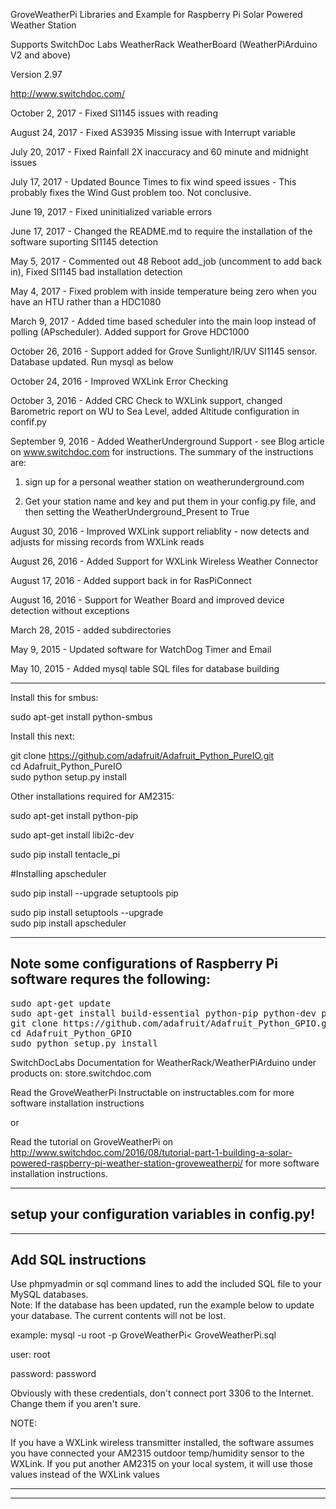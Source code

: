 GroveWeatherPi Libraries and Example for Raspberry Pi Solar Powered Weather Station

Supports SwitchDoc Labs WeatherRack WeatherBoard (WeatherPiArduino V2 and above)

Version 2.97 

http://www.switchdoc.com/

October 2, 2017 - Fixed SI1145 issues with reading

August 24, 2017 - Fixed AS3935 Missing  issue with Interrupt variable

July 20, 2017 - Fixed Rainfall 2X inaccuracy and 60 minute and midnight issues

July 17, 2017 - Updated Bounce Times to fix wind speed issues - This probably fixes the Wind Gust problem too.  Not conclusive.

June 19, 2017 - Fixed uninitialized variable errors

June 17, 2017 - Changed the README.md to require the installation of the software suporting SI1145 detection

May 5, 2017 - Commented out 48 Reboot add_job (uncomment to add back in), Fixed SI1145 bad installation detection 

May 4, 2017 - Fixed problem with inside temperature being zero when you have an HTU rather than a HDC1080 

March 9, 2017 - Added time based scheduler into the main loop instead of polling (APscheduler).  Added support for Grove HDC1000

October 26, 2016 - Support added for Grove Sunlight/IR/UV SI1145 sensor.   Database updated.  Run mysql as below

October 24, 2016 -  Improved WXLink Error Checking

October 3, 2016 - Added CRC Check to WXLink support, changed Barometric report on WU to Sea Level, added Altitude configuration in confif.py

September 9, 2016 - Added WeatherUnderground Support - see Blog article on www.switchdoc.com for instructions.   The summary of the instructions are:

1) sign up for a personal weather station on weatherunderground.com

2) Get your station name and key and put them in your config.py file, and then setting the WeatherUnderground_Present to True


August 30, 2016 - Improved WXLink support reliablity - now detects and adjusts for missing records from WXLink reads

August 26, 2016 - Added Support for WXLink Wireless Weather Connector

August 17, 2016 -  Added support back in for RasPiConnect 

August 16, 2016 -  Support for Weather Board and improved device detection without exceptions

March 28, 2015 - added subdirectories

May 9, 2015 - Updated software for WatchDog Timer and Email

May 10, 2015 - Added mysql table SQL files for database building 

-----------------
Install this for smbus:

sudo apt-get install python-smbus

Install this next:

git clone https://github.com/adafruit/Adafruit_Python_PureIO.git<BR>
cd Adafruit_Python_PureIO<BR>
sudo python setup.py install<BR>

Other installations required for AM2315:

sudo apt-get install python-pip

sudo apt-get install libi2c-dev

sudo pip install tentacle_pi

#Installing apscheduler

sudo pip install --upgrade setuptools pip <BR>

sudo pip install setuptools --upgrade  <BR>
sudo pip install apscheduler <BR>


----------------
Note some configurations of Raspberry Pi software requres the following:
----------------
<pre>
sudo apt-get update
sudo apt-get install build-essential python-pip python-dev python-smbus git
git clone https://github.com/adafruit/Adafruit_Python_GPIO.git
cd Adafruit_Python_GPIO
sudo python setup.py install
</pre>
SwitchDocLabs Documentation for WeatherRack/WeatherPiArduino under products on: store.switchdoc.com

Read the GroveWeatherPi Instructable on instructables.com for more software installation instructions 

or

Read the tutorial on GroveWeatherPi on http://www.switchdoc.com/2016/08/tutorial-part-1-building-a-solar-powered-raspberry-pi-weather-station-groveweatherpi/
for more software installation instructions.

-----------
setup your configuration variables in config.py!
-----------

--------
Add SQL instructions
----------

Use phpmyadmin or sql command lines to add the included SQL file to your MySQL databases.<BR>
Note:  If the database has been updated, run the example below to update your database.   The current contents will not be lost.


example:   mysql -u root -p GroveWeatherPi< GroveWeatherPi.sql

user:  root

password: password

Obviously with these credentials, don't connect port 3306 to the Internet.   Change them if you aren't sure.

NOTE:

If you have a WXLink wireless transmitter installed, the software assumes you have connected your AM2315 outdoor temp/humidity sensor to the WXLink.  If you put another AM2315 on your local system, it will use those values instead of the WXLink values

----------

----------


